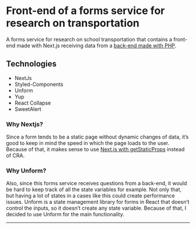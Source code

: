 # Front-end of a forms service for research on transportation

A forms service for research on school transportation that contains a front-end made with Next.js receiving data from a [back-end made with PHP](https://github.com/umarley/pesquisa-transporte-escolar).

## Technologies

-   NextJs
-   Styled-Components
-   Unform
-   Yup
-   React Collapse
-   SweetAlert

### Why Nextjs?

Since a form tends to be a static page without dynamic changes of data, it’s good to keep in mind the speed in which the page loads to the user. Because of that, it makes sense to use [Next.js with getStaticProps](https://nextjs.org/docs/basic-features/data-fetching) instead of CRA.

### Why Unform?

Also, since this forms service receives questions from a back-end, it would be hard to keep track of all the state variables for example. Not only that, but having a lot of states in a cases like this could create performance issues. Unform is a state management library for forms in React that doesn’t control the inputs, so it doesn’t create any state variable. Because of that, I decided to use Unform for the main functionality.

---
